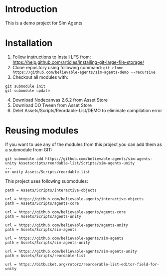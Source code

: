 # Introduction

This is a demo project for Sim Agents

# Installation

1. Follow instructions to Install LFS from: https://help.github.com/articles/installing-git-large-file-storage/
2. Clone repository using following command: `git clone https://github.com/believable-agents/sim-agents-demo --recursive`
3. Checkout all modules with:

```
git submodule init
git submodule update
```

4. Download Nodecanvas 2.6.2 from Asset Store
5. Download DO Tween from Asset Store
6. Delet Assets/Scripts/Reordable-List/DEMO to eliminate compilation error

# Reusing modules

If you want to use any of the modules from this project you can add them as a submodule from GIT:

```
git submodule add https://github.com/believable-agents/sim-agents-unity Assetscripts/reordable-list/Scripts/sim-agents-unity
...                                                                                                                              or-unity Assets/Scripts/reordable-list
```

This project uses following submodules:

```	
path = Assets/Scripts/interactive-objects
	
url = https://github.com/believable-agents/interactive-objects
path = Assets/Scripts/agents-core
	
url = https://github.com/believable-agents/agents-core
path = Assets/Scripts/agents-unity
	
url = https://github.com/believable-agents/agents-unity
path = Assets/Scripts/sim-agents
	
url = https://github.com/believable-agents/sim-agents	
path = Assets/Scripts/sim-agents-unity
	
url = https://github.com/believable-agents/sim-agents-unity
path = Assets/Scripts/reordable-list
	
url = https://bitbucket.org/rotorz/reorderable-list-editor-field-for-unity
```